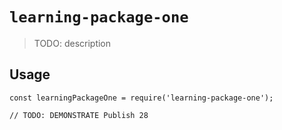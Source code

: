 # `learning-package-one`

> TODO: description

## Usage

```
const learningPackageOne = require('learning-package-one');

// TODO: DEMONSTRATE Publish 28
```
